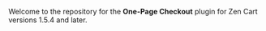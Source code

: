Welcome to the repository for the **One-Page Checkout** plugin for Zen Cart versions 1.5.4 and later.
